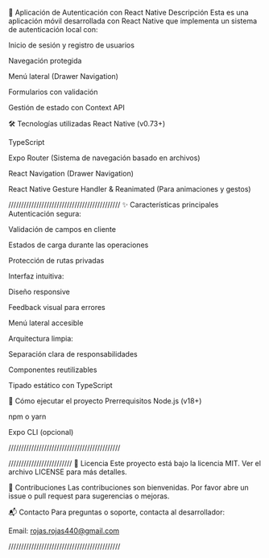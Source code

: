 📱 Aplicación de Autenticación con React Native
Descripción
Esta es una aplicación móvil desarrollada con React Native que implementa un sistema de autenticación local con:

Inicio de sesión y registro de usuarios

Navegación protegida

Menú lateral (Drawer Navigation)

Formularios con validación

Gestión de estado con Context API

🛠 Tecnologías utilizadas
React Native (v0.73+)

TypeScript

Expo Router (Sistema de navegación basado en archivos)

React Navigation (Drawer Navigation)

React Native Gesture Handler & Reanimated (Para animaciones y gestos)


////////////////////////////////////////////
✨ Características principales
Autenticación segura:

Validación de campos en cliente

Estados de carga durante las operaciones

Protección de rutas privadas

Interfaz intuitiva:

Diseño responsive

Feedback visual para errores

Menú lateral accesible

Arquitectura limpia:

Separación clara de responsabilidades

Componentes reutilizables

Tipado estático con TypeScript

🚀 Cómo ejecutar el proyecto
Prerrequisitos
Node.js (v18+)

npm o yarn

Expo CLI (opcional)

////////////////////////////////////////////




/////////////////////////
📝 Licencia
Este proyecto está bajo la licencia MIT. Ver el archivo LICENSE para más detalles.

🤝 Contribuciones
Las contribuciones son bienvenidas. Por favor abre un issue o pull request para sugerencias o mejoras.

📬 Contacto
Para preguntas o soporte, contacta al desarrollador:

Email: rojas.rojas440@gmail.com

////////////////////////////////////////////

